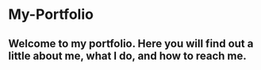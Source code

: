 # My-Portfolio

## Welcome to my portfolio. Here you will find out a little about me, what I do, and how to reach me.
